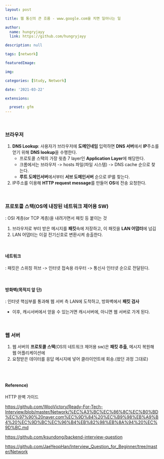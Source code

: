 ```yaml
---
layout: post

title: 웹 통신의 큰 흐름 - www.google.com을 치면 일어나는 일

author: 
  name: hungryjayy
  link: https://github.com/hungryjayy

description: null

tags: [network]

featuredImage: 

img: 

categories: [Study, Network]

date: '2021-03-22'

extensions:

  preset: gfm
---
```


<br>

### 브라우저

1. **DNS Lookup**: 사용자가 브라우저에 **도메인네임** 입력하면 **DNS 서버**에서 **IP**주소를 얻기 위해 **DNS lookup**을 수행한다.
   * 프로토콜 스택의 가장 윗층 7 layer인 **Application Layer**에 해당한다.
   * 크롬에서는 브라우저 -> hosts 파일(파일 시스템) -> DNS cache 순으로 찾는다.
   * **루트 도메인서버**에서부터 **서브 도메인서버** 순으로 IP를 찾는다.
2. IP주소를 이용해 **HTTP request message**를 만들어 **OS**에 전송 요청한다.

<br>

### 프로토콜 스택(OS에 내장된 네트워크 제어용 SW)

: OSI 계층(or TCP 계층)을 내려가면서 패킷 등 붙이는 것

1. 브라우저로 부터 받은 메시지를 **패킷**속에 저장하고, 이 패킷을 **LAN 어댑터**에 넘김
2. LAN 어댑터는 이걸 전기신호로 변환시켜 송출한다.

<br>

#### 네트워크

: 패킷은 스위칭 허브 -> 인터넷 접속용 라우터 -> 통신사 인터넷 순으로 전달된다.

<br>

#### 방화벽(목적지 앞 단)
: 인터넷 핵심부를 통과해 웹 서버 측 LAN에 도착하고, 방화벽에서 **패킷 검사**

* 이후, 캐시서버에서 얻을 수 있는거면 캐시서버에, 아니면 웹 서버로 가게 된다.

<br>

### 웹 서버

1. 웹 서버의 **프로토콜 스택**(OS의 네트워크 제어용 sw)은 **패킷 추출**, 메시지 복원해 웹 어플리케이션에
2. 요청받은 데이터를 응답 메시지에 넣어 클라이언트에 회송.(왔던 과정 그대로)

<br><br>

#### Reference)

HTTP 완벽 가이드

https://github.com/WooVictory/Ready-For-Tech-Interview/blob/master/Network/%EC%A3%BC%EC%86%8C%EC%B0%BD%EC%97%90%20naver.com%EC%9D%84%20%EC%B9%98%EB%A9%B4%20%EC%9D%BC%EC%96%B4%EB%82%98%EB%8A%94%20%EC%9D%BC.md

https://github.com/ksundong/backend-interview-question

https://github.com/JaeYeopHan/Interview_Question_for_Beginner/tree/master/Network